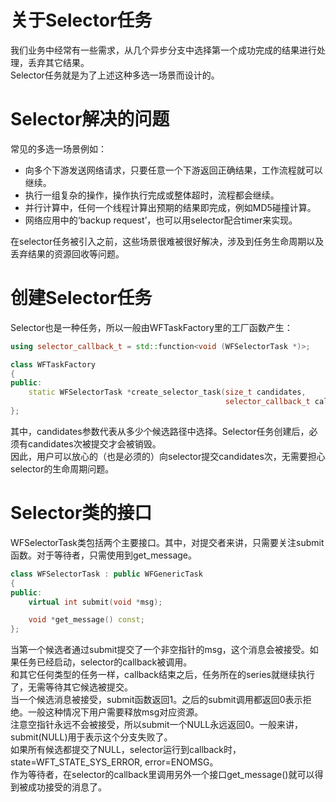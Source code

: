 # 关于Selector任务

我们业务中经常有一些需求，从几个异步分支中选择第一个成功完成的结果进行处理，丢弃其它结果。  
Selector任务就是为了上述这种多选一场景而设计的。  

# Selector解决的问题
常见的多选一场景例如：  
* 向多个下游发送网络请求，只要任意一个下游返回正确结果，工作流程就可以继续。
* 执行一组复杂的操作，操作执行完成或整体超时，流程都会继续。
* 并行计算中，任何一个线程计算出预期的结果即完成，例如MD5碰撞计算。
* 网络应用中的‘backup request’，也可以用selector配合timer来实现。

在selector任务被引入之前，这些场景很难被很好解决，涉及到任务生命周期以及丢弃结果的资源回收等问题。    

# 创建Selector任务
Selector也是一种任务，所以一般由WFTaskFactory里的工厂函数产生：
~~~cpp
using selector_callback_t = std::function<void (WFSelectorTask *)>;

class WFTaskFactory
{
public:
    static WFSelectorTask *create_selector_task(size_t candidates,
                                                selector_callback_t callback);
};
~~~
其中，candidates参数代表从多少个候选路径中选择。Selector任务创建后，必须有candidates次被提交才会被销毁。  
因此，用户可以放心的（也是必须的）向selector提交candidates次，无需要担心selector的生命周期问题。  

# Selector类的接口
WFSelectorTask类包括两个主要接口。其中，对提交者来讲，只需要关注submit函数。对于等待者，只需使用到get_message。  
~~~cpp
class WFSelectorTask : public WFGenericTask
{
public:
    virtual int submit(void *msg);

    void *get_message() const;
};
~~~
当第一个候选者通过submit提交了一个非空指针的msg，这个消息会被接受。如果任务已经启动，selector的callback被调用。  
和其它任何类型的任务一样，callback结束之后，任务所在的series就继续执行了，无需等待其它候选被提交。  
当一个候选消息被接受，submit函数返回1。之后的submit调用都返回0表示拒绝。一般这种情况下用户需要释放msg对应资源。  
注意空指针永远不会被接受，所以submit一个NULL永远返回0。一般来讲，submit(NULL)用于表示这个分支失败了。  
如果所有候选都提交了NULL，selector运行到callback时，state=WFT_STATE_SYS_ERROR, error=ENOMSG。  
作为等待者，在selector的callback里调用另外一个接口get_message()就可以得到被成功接受的消息了。
